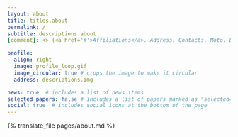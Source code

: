 ```yaml
---
layout: about
title: titles.about
permalink: /
subtitle: descriptions.about 
[comment]: <> (<a href='#'>Affiliations</a>. Address. Contacts. Moto. Etc.)

profile:
  align: right
  image: profile_loop.gif
  image_circular: true # crops the image to make it circular
  address: descriptions.img 

news: true  # includes a list of news items
selected_papers: false # includes a list of papers marked as "selected={true}"
social: true  # includes social icons at the bottom of the page
---
```

{% translate_file pages/about.md %}
